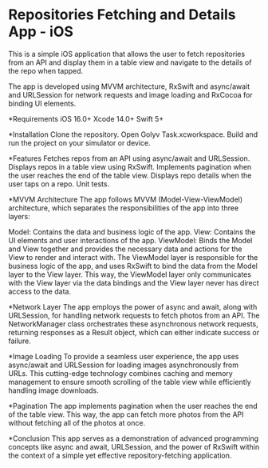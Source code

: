 # Repositories Fetching and Details App - iOS

This is a simple iOS application that allows the user to fetch repositories from an API and display them in a table view and navigate to the details of the repo when tapped.

The app is developed using MVVM architecture, RxSwift and async/await and URLSession for network requests and image loading and RxCocoa for binding UI elements.

*Requirements
iOS 16.0+
Xcode 14.0+
Swift 5+

*Installation
Clone the repository.
Open Golyv Task.xcworkspace.
Build and run the project on your simulator or device.

*Features
Fetches repos from an API using async/await and URLSession.
Displays repos in a table view using RxSwift.
Implements pagination when the user reaches the end of the table view.
Displays repo details when the user taps on a repo.
Unit tests.

*MVVM Architecture
The app follows MVVM (Model-View-ViewModel) architecture, which separates the responsibilities of the app into three layers:

Model: Contains the data and business logic of the app.
View: Contains the UI elements and user interactions of the app.
ViewModel: Binds the Model and View together and provides the necessary data and actions for the View to render and interact with.
The ViewModel layer is responsible for the business logic of the app, and uses RxSwift to bind the data from the Model layer to the View layer. This way, the ViewModel layer only communicates with the View layer via the data bindings and the View layer never has direct access to the data.

*Network Layer
The app employs the power of async and await, along with URLSession, for handling network requests to fetch photos from an API. The NetworkManager class orchestrates these asynchronous network requests, returning responses as a Result object, which can either indicate success or failure.

*Image Loading
To provide a seamless user experience, the app uses async/await and URLSession for loading images asynchronously from URLs. This cutting-edge technology combines caching and memory management to ensure smooth scrolling of the table view while efficiently handling image downloads.

*Pagination
The app implements pagination when the user reaches the end of the table view. This way, the app can fetch more photos from the API without fetching all of the photos at once.

*Conclusion
This app serves as a demonstration of advanced programming concepts like async and await, URLSession, and the power of RxSwift within the context of a simple yet effective repository-fetching application.
